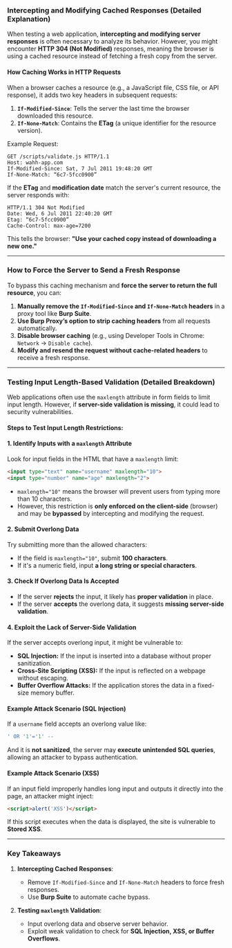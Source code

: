### **Intercepting and Modifying Cached Responses (Detailed Explanation)**  

When testing a web application, **intercepting and modifying server responses** is often necessary to analyze its behavior. However, you might encounter **HTTP 304 (Not Modified)** responses, meaning the browser is using a cached resource instead of fetching a fresh copy from the server.  

#### **How Caching Works in HTTP Requests**  
When a browser caches a resource (e.g., a JavaScript file, CSS file, or API response), it adds two key headers in subsequent requests:  

1. **`If-Modified-Since`**: Tells the server the last time the browser downloaded this resource.  
2. **`If-None-Match`**: Contains the **ETag** (a unique identifier for the resource version).  

Example Request:  
```http
GET /scripts/validate.js HTTP/1.1  
Host: wahh-app.com  
If-Modified-Since: Sat, 7 Jul 2011 19:48:20 GMT  
If-None-Match: “6c7-5fcc0900”  
```
If the **ETag** and **modification date** match the server's current resource, the server responds with:  

```http
HTTP/1.1 304 Not Modified  
Date: Wed, 6 Jul 2011 22:40:20 GMT  
Etag: “6c7-5fcc0900”  
Cache-Control: max-age=7200  
```
This tells the browser: **"Use your cached copy instead of downloading a new one."**  

---

### **How to Force the Server to Send a Fresh Response**
To bypass this caching mechanism and **force the server to return the full resource**, you can:
1. **Manually remove the `If-Modified-Since` and `If-None-Match` headers** in a proxy tool like **Burp Suite**.
2. **Use Burp Proxy’s option to strip caching headers** from all requests automatically.
3. **Disable browser caching** (e.g., using Developer Tools in Chrome: `Network` → `Disable cache`).
4. **Modify and resend the request without cache-related headers** to receive a fresh response.

---

### **Testing Input Length-Based Validation (Detailed Breakdown)**  

Web applications often use the `maxlength` attribute in form fields to limit input length. However, if **server-side validation is missing**, it could lead to security vulnerabilities.

#### **Steps to Test Input Length Restrictions:**

#### **1. Identify Inputs with a `maxlength` Attribute**
Look for input fields in the HTML that have a `maxlength` limit:
```html
<input type="text" name="username" maxlength="10">
<input type="number" name="age" maxlength="2">
```
- `maxlength="10"` means the browser will prevent users from typing more than 10 characters.  
- However, this restriction is **only enforced on the client-side** (browser) and may be **bypassed** by intercepting and modifying the request.  

#### **2. Submit Overlong Data**
Try submitting more than the allowed characters:
- If the field is `maxlength="10"`, submit **100 characters**.
- If it's a numeric field, input **a long string or special characters**.

#### **3. Check If Overlong Data Is Accepted**
- If the server **rejects** the input, it likely has **proper validation** in place.
- If the server **accepts** the overlong data, it suggests **missing server-side validation**.

#### **4. Exploit the Lack of Server-Side Validation**
If the server accepts overlong input, it might be vulnerable to:
- **SQL Injection:** If the input is inserted into a database without proper sanitization.
- **Cross-Site Scripting (XSS):** If the input is reflected on a webpage without escaping.
- **Buffer Overflow Attacks:** If the application stores the data in a fixed-size memory buffer.

#### **Example Attack Scenario (SQL Injection)**
If a `username` field accepts an overlong value like:
```sql
' OR '1'='1' --
```
And it is **not sanitized**, the server may **execute unintended SQL queries**, allowing an attacker to bypass authentication.

#### **Example Attack Scenario (XSS)**
If an input field improperly handles long input and outputs it directly into the page, an attacker might inject:
```html
<script>alert('XSS')</script>
```
If this script executes when the data is displayed, the site is vulnerable to **Stored XSS**.

---

### **Key Takeaways**
1. **Intercepting Cached Responses**:
   - Remove `If-Modified-Since` and `If-None-Match` headers to force fresh responses.
   - Use **Burp Suite** to automate cache bypass.

2. **Testing `maxlength` Validation**:
   - Input overlong data and observe server behavior.
   - Exploit weak validation to check for **SQL Injection, XSS, or Buffer Overflows**.
